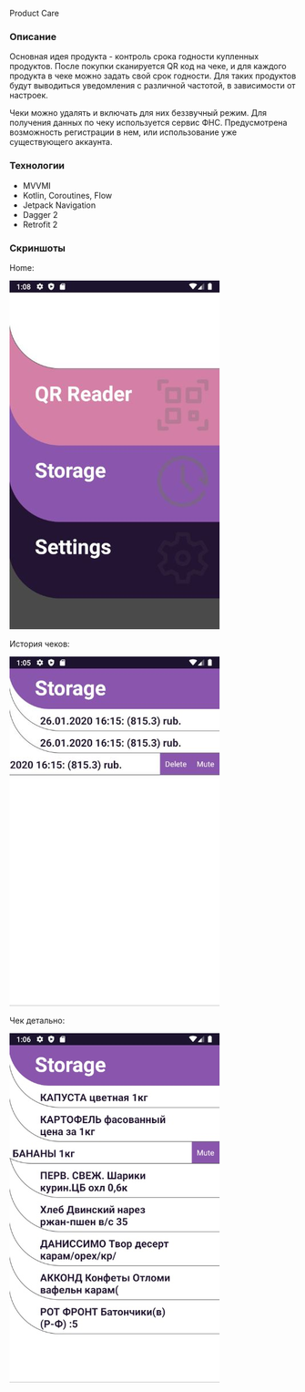 Product Care

### Описание
Основная идея продукта - контроль срока годности купленных продуктов.
После покупки сканируется QR код на чеке, и для каждого продукта в чеке можно задать свой срок годности.
Для таких продуктов будут выводиться уведомления с различной частотой, в зависимости от настроек.

Чеки можно удалять и включать для них беззвучный режим.
Для получения данных по чеку используется сервис ФНС.
Предусмотрена возможность регистрации в нем, или использование уже существующего аккаунта.

### Технологии
* MVVMI
* Kotlin, Coroutines, Flow
* Jetpack Navigation
* Dagger 2
* Retrofit 2

### Скриншоты

Home:

![Home](img/scr_home.jpg?raw=true "Home")

История чеков:

![История чеков](img/scr_storage.jpg?raw=true "История чеков")

Чек детально:

![Чек детально](img/scr_receipt_details.jpg?raw=true "Чек детально")